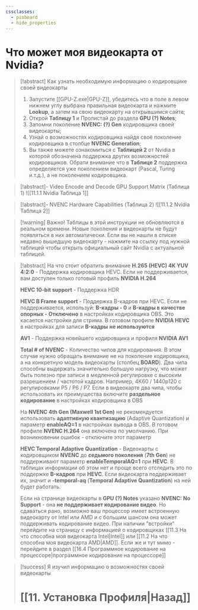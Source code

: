 ```yaml
---
cssclasses:
  - pinboard
  - hide_properties
---
```

# **Что может моя видеокарта от Nvidia?**

> [!abstract] Как узнать необходимую информацию о кодировщике своей видеокарты
> 1. Запустите [[GPU-Z.exe|GPU-Z]], убедитесь что в поле в левом нижнем углу выбрана правильная видеокарта и нажмите **Lookup**, а затем на свою видеокарту на открывшимся сайте;
> 2. Открой **Таблицу 1** и Пролистай до раздела **GPU (?) Notes**;
> 3. Запомни поколение **NVENC: (?) Gen** кодировщика своей видеокарты;
> 4. Узнай о возможностях кодировщика найдя своё поколение кодировщика в столбце **NVENC Generation**;
> 5. Вы также можете ознакомиться с **Таблицей 2** от Nvidia в которой обозначена поддержка других возможностей кодировщиков. Обрати внимание что в **Таблице 2** поддержка определяется уже поколением видеокарт (Pascal, Turing и.т.д.), а не поколением кодировщика.

> [!abstract]- Video Encode and Decode GPU Support Matrix (Таблица 1)
> ![[11.1.1 Nvidia Таблица 1]]

> [!abstract]- NVENC Hardware Capabilities (Таблица 2)
> ![[11.1.2 Nvidia Таблица 2]]

> [!warning] Важно!
> Таблицы в этой инструкции не обновляются в реальном времени. Новые поколения и видеокарты не будут появляться в них автоматически. Если вы не нашли в списке недавно вышедшую видеокарту - нажмите на ссылку под нужной таблицей чтобы открыть официальный сайт Nvidia с актуальной таблицей.

> [!abstract] На что стоит обратить внимание
> **H.265 (HEVC) 4K YUV 4:2:0** - Поддержка кодировщика HEVC. Если не поддерживается, вам доступен только готовый профиль **NVIDIA H.264**
> 
> **HEVC 10-bit support** - Поддержка HDR
> 
> **HEVC B Frame support** - Поддержка B-кадров при HEVC. Если не поддерживается, используй: **B-кадры - 0** и **B-кадры в качестве опорных - Отключено** в настройках кодировщика OBS. 
> Это касается настройки для стрима. В готовом профиле **NVIDIA HEVC** в настройках для записи **B-кадры** **не используются**
> 
> **AV1** - Поддержка новейшего кодировщика и профиля **NVIDIA AV1**
> 
> **Total # of NVENC** - Количество чипов для кодирования. В этом случае нужно обращать внимание не на поколение кодировщика, а на конкретную модель видеокарты (столбец **BOARD**). Два чипа способны выдержать значительно большую нагрузку, что может быть полезно при записи в медленной регулировке с высоким разрешением / частотой кадров. Например, 4K60 / 1440p120 с регулировками P5 / P6 / P7. Если в видеокарте два чипа, чтобы использовать их преимущества включите **раздельное кодирование** в настройках кодировщика в OBS
> 
> На **NVENC 4th Gen (Maxwell 1st Gen)** не рекомендуется использовать **адаптивную квантизацию** (Adaptive Quantization) и параметр **enableAQ=1** в настройках вывода в OBS. В готовом профиле **NVENC H.264** она включена по умолчанию. При возникновении ошибок - отключите этот параметр
> 
> **HEVC Temporal Adaptive Quantization** - Видеокарты с кодировщиком **NVENC** до **седьмого поколения** (**7th Gen**) не поддерживают параметр **enableTemporalAQ=1** при **HEVC**. В таблицах информации об этом нет и проще всего отследить это по поддержке **B-кадров** при **HEVC**. Если видеокарта поддерживает их, значит и **-temporal-aq** (**Temporal Adaptive Quantization**) на ней будет работать.
> 
> Если на странице видеокарты в **GPU (?) Notes** указано **NVENC: No Support** - она **не поддерживает кодирование видео**. Но сдаваться рано, возможно ваш процессор имеет встроенную видеокарту от Intel или AMD и с большим шансом она может поддерживать кодирование видео. При наличии "встройки" перейдите на страницу с информацией о кодировщиках [[11.3 На что способна моя видеокарта Intel|Intel]] или [[11.2 На что способна моя видеокарта AMD|AMD]]. Если же и тут мимо - перейдите в раздел [[16.4 Программное кодирование на процессоре|программное кодирование на процессоре]]

> [!success] Я изучил информацию о возможностях своей видеокарты
> # [[11. Установка Профиля|Назад]]
